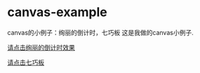 # canvas-example
canvas的小例子：绚丽的倒计时，七巧板
这是我做的canvas小例子.


[请点击绚丽的倒计时效果](https://smile-ucas.github.io/canvas-example/index.html)



[请点击七巧板](https://smile-ucas.github.io/canvas-example/qiqiaoban.html)

